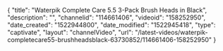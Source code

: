 {
    "title": "Waterpik Complete Care 5.5 3-Pack Brush Heads in Black",
    "description": "",
    "channelid": "114661406",
    "videoid": "158252950",
    "date_created": "1522944800",
    "date_modified": "1522945418",
    "type": "captivate",
    "layout": "channelVideo",
    "url": "\/latest-videos\/waterpik-completecare55-brushheadsblack-63730852\/114661406-158252950"
}